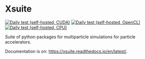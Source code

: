 # Xsuite 


[![Daily test (self-hosted, CUDA)](https://github.com/xsuite/xsuite/actions/workflows/cron_test_gpu_cuda.yaml/badge.svg)](https://github.com/xsuite/xsuite/actions/workflows/cron_test_gpu_cuda.yaml)
[![Daily test (self-hosted, OpenCL)](https://github.com/xsuite/xsuite/actions/workflows/cron_test_gpu_cl.yaml/badge.svg)](https://github.com/xsuite/xsuite/actions/workflows/cron_test_gpu_cl.yaml)
[![Daily test (self-hosted, CPU)](https://github.com/xsuite/xsuite/actions/workflows/cron_test_sh_cpu.yaml/badge.svg)](https://github.com/xsuite/xsuite/actions/workflows/cron_test_sh_cpu.yaml)

Suite of python packages for multiparticle simulations for particle accelerators.

Documentation is on: https://xsuite.readthedocs.io/en/latest/.
